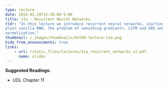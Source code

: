 ```yaml
---
type: lecture
date: 2024-02-29T15:30:00-5:00
title: 11a - Recurrent Neural Networks
tldr: "In this lecture we introduce recurrent neural networks, starting the
plain vanilla RNN, the problem of vanishing gradients, LSTM and GRU and batch
normalization."
thumbnail: /_images/thumbnails/ds598-lecture-11a.png
hide_from_announcments: true
links: 
    - url: /static_files/lectures/11a_recurrent_networks_v2.pdf
      name: slides
---
```

**Suggested Readings:**
- UDL Chapter 11
